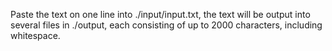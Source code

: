 Paste the text on one line into ./input/input.txt, the text will be output into several files in ./output,
each consisting of up to 2000 characters, including whitespace.